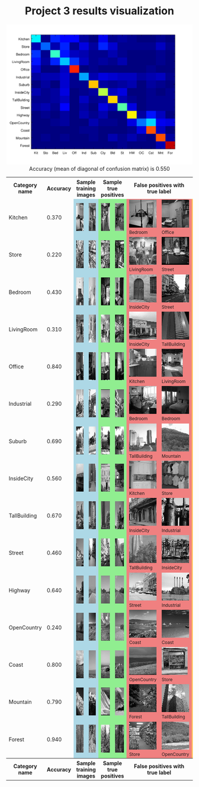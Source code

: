 <center>
<h1>Project 3 results visualization</h1>
<img src="confusion_matrix.png">

<br>
Accuracy (mean of diagonal of confusion matrix) is 0.550
<p>

<table border=0 cellpadding=4 cellspacing=1>
<tr>
<th>Category name</th>
<th>Accuracy</th>
<th colspan=2>Sample training images</th>
<th colspan=2>Sample true positives</th>
<th colspan=2>False positives with true label</th>
<th colspan=2>False negatives with wrong predicted label</th>
</tr>
<tr>
<td>Kitchen</td>
<td>0.370</td>
<td bgcolor=LightBlue><img src="thumbnails/Kitchen_image_0034.jpg" width=57 height=75></td>
<td bgcolor=LightBlue><img src="thumbnails/Kitchen_image_0139.jpg" width=100 height=75></td>
<td bgcolor=LightGreen><img src="thumbnails/Kitchen_image_0116.jpg" width=100 height=75></td>
<td bgcolor=LightGreen><img src="thumbnails/Kitchen_image_0057.jpg" width=105 height=75></td>
<td bgcolor=LightCoral><img src="thumbnails/Bedroom_image_0166.jpg" width=101 height=75><br><small>Bedroom</small></td>
<td bgcolor=LightCoral><img src="thumbnails/Office_image_0138.jpg" width=96 height=75><br><small>Office</small></td>
<td bgcolor=#FFBB55><img src="thumbnails/Kitchen_image_0134.jpg" width=113 height=75><br><small>Industrial</small></td>
<td bgcolor=#FFBB55><img src="thumbnails/Kitchen_image_0023.jpg" width=57 height=75><br><small>Bedroom</small></td>
</tr>
<tr>
<td>Store</td>
<td>0.220</td>
<td bgcolor=LightBlue><img src="thumbnails/Store_image_0223.jpg" width=94 height=75></td>
<td bgcolor=LightBlue><img src="thumbnails/Store_image_0133.jpg" width=100 height=75></td>
<td bgcolor=LightGreen><img src="thumbnails/Store_image_0016.jpg" width=100 height=75></td>
<td bgcolor=LightGreen><img src="thumbnails/Store_image_0021.jpg" width=100 height=75></td>
<td bgcolor=LightCoral><img src="thumbnails/LivingRoom_image_0073.jpg" width=100 height=75><br><small>LivingRoom</small></td>
<td bgcolor=LightCoral><img src="thumbnails/Street_image_0017.jpg" width=75 height=75><br><small>Street</small></td>
<td bgcolor=#FFBB55><img src="thumbnails/Store_image_0063.jpg" width=57 height=75><br><small>Street</small></td>
<td bgcolor=#FFBB55><img src="thumbnails/Store_image_0065.jpg" width=100 height=75><br><small>Mountain</small></td>
</tr>
<tr>
<td>Bedroom</td>
<td>0.430</td>
<td bgcolor=LightBlue><img src="thumbnails/Bedroom_image_0169.jpg" width=115 height=75></td>
<td bgcolor=LightBlue><img src="thumbnails/Bedroom_image_0183.jpg" width=100 height=75></td>
<td bgcolor=LightGreen><img src="thumbnails/Bedroom_image_0054.jpg" width=100 height=75></td>
<td bgcolor=LightGreen><img src="thumbnails/Bedroom_image_0020.jpg" width=101 height=75></td>
<td bgcolor=LightCoral><img src="thumbnails/InsideCity_image_0059.jpg" width=75 height=75><br><small>InsideCity</small></td>
<td bgcolor=LightCoral><img src="thumbnails/Street_image_0131.jpg" width=75 height=75><br><small>Street</small></td>
<td bgcolor=#FFBB55><img src="thumbnails/Bedroom_image_0067.jpg" width=70 height=75><br><small>Office</small></td>
<td bgcolor=#FFBB55><img src="thumbnails/Bedroom_image_0166.jpg" width=101 height=75><br><small>Kitchen</small></td>
</tr>
<tr>
<td>LivingRoom</td>
<td>0.310</td>
<td bgcolor=LightBlue><img src="thumbnails/LivingRoom_image_0162.jpg" width=100 height=75></td>
<td bgcolor=LightBlue><img src="thumbnails/LivingRoom_image_0172.jpg" width=114 height=75></td>
<td bgcolor=LightGreen><img src="thumbnails/LivingRoom_image_0098.jpg" width=114 height=75></td>
<td bgcolor=LightGreen><img src="thumbnails/LivingRoom_image_0129.jpg" width=55 height=75></td>
<td bgcolor=LightCoral><img src="thumbnails/InsideCity_image_0140.jpg" width=75 height=75><br><small>InsideCity</small></td>
<td bgcolor=LightCoral><img src="thumbnails/TallBuilding_image_0095.jpg" width=75 height=75><br><small>TallBuilding</small></td>
<td bgcolor=#FFBB55><img src="thumbnails/LivingRoom_image_0100.jpg" width=111 height=75><br><small>Kitchen</small></td>
<td bgcolor=#FFBB55><img src="thumbnails/LivingRoom_image_0124.jpg" width=112 height=75><br><small>Industrial</small></td>
</tr>
<tr>
<td>Office</td>
<td>0.840</td>
<td bgcolor=LightBlue><img src="thumbnails/Office_image_0033.jpg" width=108 height=75></td>
<td bgcolor=LightBlue><img src="thumbnails/Office_image_0194.jpg" width=126 height=75></td>
<td bgcolor=LightGreen><img src="thumbnails/Office_image_0062.jpg" width=110 height=75></td>
<td bgcolor=LightGreen><img src="thumbnails/Office_image_0148.jpg" width=100 height=75></td>
<td bgcolor=LightCoral><img src="thumbnails/Kitchen_image_0021.jpg" width=100 height=75><br><small>Kitchen</small></td>
<td bgcolor=LightCoral><img src="thumbnails/LivingRoom_image_0126.jpg" width=57 height=75><br><small>LivingRoom</small></td>
<td bgcolor=#FFBB55><img src="thumbnails/Office_image_0084.jpg" width=107 height=75><br><small>Kitchen</small></td>
<td bgcolor=#FFBB55><img src="thumbnails/Office_image_0176.jpg" width=109 height=75><br><small>Coast</small></td>
</tr>
<tr>
<td>Industrial</td>
<td>0.290</td>
<td bgcolor=LightBlue><img src="thumbnails/Industrial_image_0128.jpg" width=130 height=75></td>
<td bgcolor=LightBlue><img src="thumbnails/Industrial_image_0286.jpg" width=57 height=75></td>
<td bgcolor=LightGreen><img src="thumbnails/Industrial_image_0148.jpg" width=100 height=75></td>
<td bgcolor=LightGreen><img src="thumbnails/Industrial_image_0021.jpg" width=100 height=75></td>
<td bgcolor=LightCoral><img src="thumbnails/Bedroom_image_0059.jpg" width=110 height=75><br><small>Bedroom</small></td>
<td bgcolor=LightCoral><img src="thumbnails/Bedroom_image_0168.jpg" width=113 height=75><br><small>Bedroom</small></td>
<td bgcolor=#FFBB55><img src="thumbnails/Industrial_image_0072.jpg" width=122 height=75><br><small>Coast</small></td>
<td bgcolor=#FFBB55><img src="thumbnails/Industrial_image_0135.jpg" width=77 height=75><br><small>InsideCity</small></td>
</tr>
<tr>
<td>Suburb</td>
<td>0.690</td>
<td bgcolor=LightBlue><img src="thumbnails/Suburb_image_0131.jpg" width=113 height=75></td>
<td bgcolor=LightBlue><img src="thumbnails/Suburb_image_0158.jpg" width=113 height=75></td>
<td bgcolor=LightGreen><img src="thumbnails/Suburb_image_0128.jpg" width=113 height=75></td>
<td bgcolor=LightGreen><img src="thumbnails/Suburb_image_0123.jpg" width=113 height=75></td>
<td bgcolor=LightCoral><img src="thumbnails/TallBuilding_image_0102.jpg" width=75 height=75><br><small>TallBuilding</small></td>
<td bgcolor=LightCoral><img src="thumbnails/Mountain_image_0081.jpg" width=75 height=75><br><small>Mountain</small></td>
<td bgcolor=#FFBB55><img src="thumbnails/Suburb_image_0167.jpg" width=113 height=75><br><small>Mountain</small></td>
<td bgcolor=#FFBB55><img src="thumbnails/Suburb_image_0003.jpg" width=113 height=75><br><small>LivingRoom</small></td>
</tr>
<tr>
<td>InsideCity</td>
<td>0.560</td>
<td bgcolor=LightBlue><img src="thumbnails/InsideCity_image_0262.jpg" width=75 height=75></td>
<td bgcolor=LightBlue><img src="thumbnails/InsideCity_image_0274.jpg" width=75 height=75></td>
<td bgcolor=LightGreen><img src="thumbnails/InsideCity_image_0001.jpg" width=75 height=75></td>
<td bgcolor=LightGreen><img src="thumbnails/InsideCity_image_0104.jpg" width=75 height=75></td>
<td bgcolor=LightCoral><img src="thumbnails/Kitchen_image_0006.jpg" width=100 height=75><br><small>Kitchen</small></td>
<td bgcolor=LightCoral><img src="thumbnails/Store_image_0085.jpg" width=81 height=75><br><small>Store</small></td>
<td bgcolor=#FFBB55><img src="thumbnails/InsideCity_image_0056.jpg" width=75 height=75><br><small>LivingRoom</small></td>
<td bgcolor=#FFBB55><img src="thumbnails/InsideCity_image_0092.jpg" width=75 height=75><br><small>LivingRoom</small></td>
</tr>
<tr>
<td>TallBuilding</td>
<td>0.670</td>
<td bgcolor=LightBlue><img src="thumbnails/TallBuilding_image_0076.jpg" width=75 height=75></td>
<td bgcolor=LightBlue><img src="thumbnails/TallBuilding_image_0336.jpg" width=75 height=75></td>
<td bgcolor=LightGreen><img src="thumbnails/TallBuilding_image_0117.jpg" width=75 height=75></td>
<td bgcolor=LightGreen><img src="thumbnails/TallBuilding_image_0032.jpg" width=75 height=75></td>
<td bgcolor=LightCoral><img src="thumbnails/InsideCity_image_0041.jpg" width=75 height=75><br><small>InsideCity</small></td>
<td bgcolor=LightCoral><img src="thumbnails/Industrial_image_0130.jpg" width=109 height=75><br><small>Industrial</small></td>
<td bgcolor=#FFBB55><img src="thumbnails/TallBuilding_image_0113.jpg" width=75 height=75><br><small>Street</small></td>
<td bgcolor=#FFBB55><img src="thumbnails/TallBuilding_image_0095.jpg" width=75 height=75><br><small>LivingRoom</small></td>
</tr>
<tr>
<td>Street</td>
<td>0.460</td>
<td bgcolor=LightBlue><img src="thumbnails/Street_image_0276.jpg" width=75 height=75></td>
<td bgcolor=LightBlue><img src="thumbnails/Street_image_0267.jpg" width=75 height=75></td>
<td bgcolor=LightGreen><img src="thumbnails/Street_image_0042.jpg" width=75 height=75></td>
<td bgcolor=LightGreen><img src="thumbnails/Street_image_0089.jpg" width=75 height=75></td>
<td bgcolor=LightCoral><img src="thumbnails/TallBuilding_image_0088.jpg" width=75 height=75><br><small>TallBuilding</small></td>
<td bgcolor=LightCoral><img src="thumbnails/InsideCity_image_0029.jpg" width=75 height=75><br><small>InsideCity</small></td>
<td bgcolor=#FFBB55><img src="thumbnails/Street_image_0025.jpg" width=75 height=75><br><small>LivingRoom</small></td>
<td bgcolor=#FFBB55><img src="thumbnails/Street_image_0101.jpg" width=75 height=75><br><small>LivingRoom</small></td>
</tr>
<tr>
<td>Highway</td>
<td>0.640</td>
<td bgcolor=LightBlue><img src="thumbnails/Highway_image_0047.jpg" width=75 height=75></td>
<td bgcolor=LightBlue><img src="thumbnails/Highway_image_0154.jpg" width=75 height=75></td>
<td bgcolor=LightGreen><img src="thumbnails/Highway_image_0051.jpg" width=75 height=75></td>
<td bgcolor=LightGreen><img src="thumbnails/Highway_image_0060.jpg" width=75 height=75></td>
<td bgcolor=LightCoral><img src="thumbnails/Street_image_0032.jpg" width=75 height=75><br><small>Street</small></td>
<td bgcolor=LightCoral><img src="thumbnails/Industrial_image_0104.jpg" width=112 height=75><br><small>Industrial</small></td>
<td bgcolor=#FFBB55><img src="thumbnails/Highway_image_0147.jpg" width=75 height=75><br><small>Coast</small></td>
<td bgcolor=#FFBB55><img src="thumbnails/Highway_image_0029.jpg" width=75 height=75><br><small>Coast</small></td>
</tr>
<tr>
<td>OpenCountry</td>
<td>0.240</td>
<td bgcolor=LightBlue><img src="thumbnails/OpenCountry_image_0398.jpg" width=75 height=75></td>
<td bgcolor=LightBlue><img src="thumbnails/OpenCountry_image_0364.jpg" width=75 height=75></td>
<td bgcolor=LightGreen><img src="thumbnails/OpenCountry_image_0104.jpg" width=75 height=75></td>
<td bgcolor=LightGreen><img src="thumbnails/OpenCountry_image_0061.jpg" width=75 height=75></td>
<td bgcolor=LightCoral><img src="thumbnails/Coast_image_0122.jpg" width=75 height=75><br><small>Coast</small></td>
<td bgcolor=LightCoral><img src="thumbnails/Coast_image_0081.jpg" width=75 height=75><br><small>Coast</small></td>
<td bgcolor=#FFBB55><img src="thumbnails/OpenCountry_image_0100.jpg" width=75 height=75><br><small>Coast</small></td>
<td bgcolor=#FFBB55><img src="thumbnails/OpenCountry_image_0113.jpg" width=75 height=75><br><small>Coast</small></td>
</tr>
<tr>
<td>Coast</td>
<td>0.800</td>
<td bgcolor=LightBlue><img src="thumbnails/Coast_image_0228.jpg" width=75 height=75></td>
<td bgcolor=LightBlue><img src="thumbnails/Coast_image_0203.jpg" width=75 height=75></td>
<td bgcolor=LightGreen><img src="thumbnails/Coast_image_0130.jpg" width=75 height=75></td>
<td bgcolor=LightGreen><img src="thumbnails/Coast_image_0084.jpg" width=75 height=75></td>
<td bgcolor=LightCoral><img src="thumbnails/OpenCountry_image_0118.jpg" width=75 height=75><br><small>OpenCountry</small></td>
<td bgcolor=LightCoral><img src="thumbnails/Store_image_0136.jpg" width=70 height=75><br><small>Store</small></td>
<td bgcolor=#FFBB55><img src="thumbnails/Coast_image_0110.jpg" width=75 height=75><br><small>Mountain</small></td>
<td bgcolor=#FFBB55><img src="thumbnails/Coast_image_0088.jpg" width=75 height=75><br><small>Mountain</small></td>
</tr>
<tr>
<td>Mountain</td>
<td>0.790</td>
<td bgcolor=LightBlue><img src="thumbnails/Mountain_image_0178.jpg" width=75 height=75></td>
<td bgcolor=LightBlue><img src="thumbnails/Mountain_image_0139.jpg" width=75 height=75></td>
<td bgcolor=LightGreen><img src="thumbnails/Mountain_image_0003.jpg" width=75 height=75></td>
<td bgcolor=LightGreen><img src="thumbnails/Mountain_image_0022.jpg" width=75 height=75></td>
<td bgcolor=LightCoral><img src="thumbnails/Forest_image_0109.jpg" width=75 height=75><br><small>Forest</small></td>
<td bgcolor=LightCoral><img src="thumbnails/TallBuilding_image_0099.jpg" width=75 height=75><br><small>TallBuilding</small></td>
<td bgcolor=#FFBB55><img src="thumbnails/Mountain_image_0100.jpg" width=75 height=75><br><small>Forest</small></td>
<td bgcolor=#FFBB55><img src="thumbnails/Mountain_image_0061.jpg" width=75 height=75><br><small>OpenCountry</small></td>
</tr>
<tr>
<td>Forest</td>
<td>0.940</td>
<td bgcolor=LightBlue><img src="thumbnails/Forest_image_0103.jpg" width=75 height=75></td>
<td bgcolor=LightBlue><img src="thumbnails/Forest_image_0071.jpg" width=75 height=75></td>
<td bgcolor=LightGreen><img src="thumbnails/Forest_image_0073.jpg" width=75 height=75></td>
<td bgcolor=LightGreen><img src="thumbnails/Forest_image_0022.jpg" width=75 height=75></td>
<td bgcolor=LightCoral><img src="thumbnails/Store_image_0070.jpg" width=101 height=75><br><small>Store</small></td>
<td bgcolor=LightCoral><img src="thumbnails/OpenCountry_image_0041.jpg" width=75 height=75><br><small>OpenCountry</small></td>
<td bgcolor=#FFBB55><img src="thumbnails/Forest_image_0110.jpg" width=75 height=75><br><small>Mountain</small></td>
<td bgcolor=#FFBB55><img src="thumbnails/Forest_image_0002.jpg" width=75 height=75><br><small>Mountain</small></td>
</tr>
<tr>
<th>Category name</th>
<th>Accuracy</th>
<th colspan=2>Sample training images</th>
<th colspan=2>Sample true positives</th>
<th colspan=2>False positives with true label</th>
<th colspan=2>False negatives with wrong predicted label</th>
</tr>
</table>
</center>


